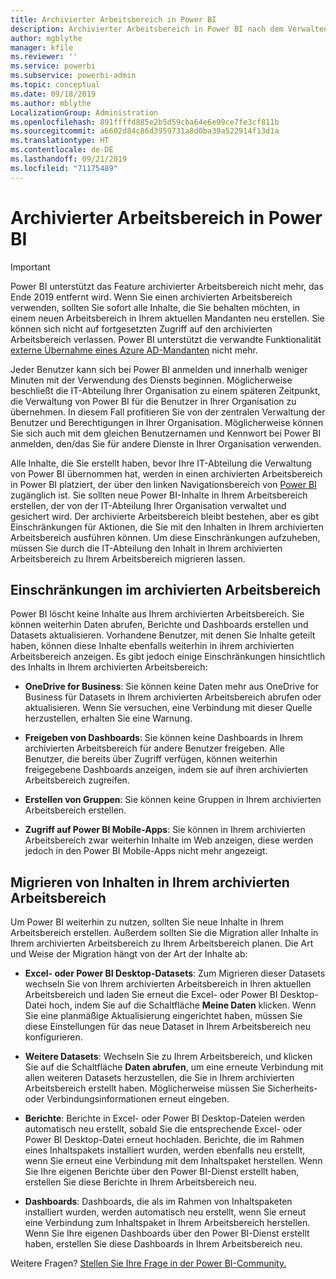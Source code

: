 ```yaml
---
title: Archivierter Arbeitsbereich in Power BI
description: Archivierter Arbeitsbereich in Power BI nach dem Verwalten Ihres Office 365-Mandanten
author: mgblythe
manager: kfile
ms.reviewer: ''
ms.service: powerbi
ms.subservice: powerbi-admin
ms.topic: conceptual
ms.date: 09/18/2019
ms.author: mblythe
LocalizationGroup: Administration
ms.openlocfilehash: 891ffffd885e2b5d59cba64e6e99ce7fe3cf811b
ms.sourcegitcommit: a6602d84c86d3959731a8d0ba39a522914f13d1a
ms.translationtype: HT
ms.contentlocale: de-DE
ms.lasthandoff: 09/21/2019
ms.locfileid: "71175489"
---
```

# <a name="power-bi-archived-workspace"></a>Archivierter Arbeitsbereich in Power BI

> [!IMPORTANT]
> Power BI unterstützt das Feature archivierter Arbeitsbereich nicht mehr, das Ende 2019 entfernt wird. Wenn Sie einen archivierten Arbeitsbereich verwenden, sollten Sie sofort alle Inhalte, die Sie behalten möchten, in einem neuen Arbeitsbereich in Ihrem aktuellen Mandanten neu erstellen. Sie können sich nicht auf fortgesetzten Zugriff auf den archivierten Arbeitsbereich verlassen. Power BI unterstützt die verwandte Funktionalität [externe Übernahme eines Azure AD-Mandanten](service-admin-faq.md#what-is-the-process-to-manage-a-tenant-created-by-microsoft-for-my-users) nicht mehr.

Jeder Benutzer kann sich bei Power BI anmelden und innerhalb weniger Minuten mit der Verwendung des Diensts beginnen.  Möglicherweise beschließt die IT-Abteilung Ihrer Organisation zu einem späteren Zeitpunkt, die Verwaltung von Power BI für die Benutzer in Ihrer Organisation zu übernehmen.  In diesem Fall profitieren Sie von der zentralen Verwaltung der Benutzer und Berechtigungen in Ihrer Organisation. Möglicherweise können Sie sich auch mit dem gleichen Benutzernamen und Kennwort bei Power BI anmelden, den/das Sie für andere Dienste in Ihrer Organisation verwenden.

Alle Inhalte, die Sie erstellt haben, bevor Ihre IT-Abteilung die Verwaltung von Power BI übernommen hat, werden in einen archivierten Arbeitsbereich in Power BI platziert, der über den linken Navigationsbereich von [Power BI](https://app.powerbi.com) zugänglich ist. Sie sollten neue Power BI-Inhalte in Ihrem Arbeitsbereich erstellen, der von der IT-Abteilung Ihrer Organisation verwaltet und gesichert wird.  Der archivierte Arbeitsbereich bleibt bestehen, aber es gibt Einschränkungen für Aktionen, die Sie mit den Inhalten in Ihrem archivierten Arbeitsbereich ausführen können.  Um diese Einschränkungen aufzuheben, müssen Sie durch die IT-Abteilung den Inhalt in Ihrem archivierten Arbeitsbereich zu Ihrem Arbeitsbereich migrieren lassen.

## <a name="restrictions-in-your-archived-workspace"></a>Einschränkungen im archivierten Arbeitsbereich

Power BI löscht keine Inhalte aus Ihrem archivierten Arbeitsbereich. Sie können weiterhin Daten abrufen, Berichte und Dashboards erstellen und Datasets aktualisieren. Vorhandene Benutzer, mit denen Sie Inhalte geteilt haben, können diese Inhalte ebenfalls weiterhin in ihrem archivierten Arbeitsbereich anzeigen. Es gibt jedoch einige Einschränkungen hinsichtlich des Inhalts in Ihrem archivierten Arbeitsbereich:

* **OneDrive for Business**: Sie können keine Daten mehr aus OneDrive for Business für Datasets in Ihrem archivierten Arbeitsbereich abrufen oder aktualisieren.  Wenn Sie versuchen, eine Verbindung mit dieser Quelle herzustellen, erhalten Sie eine Warnung.

* **Freigeben von Dashboards**: Sie können keine Dashboards in Ihrem archivierten Arbeitsbereich für andere Benutzer freigeben.  Alle Benutzer, die bereits über Zugriff verfügen, können weiterhin freigegebene Dashboards anzeigen, indem sie auf ihren archivierten Arbeitsbereich zugreifen.

* **Erstellen von Gruppen**: Sie können keine Gruppen in Ihrem archivierten Arbeitsbereich erstellen.

* **Zugriff auf Power BI Mobile-Apps**: Sie können in Ihrem archivierten Arbeitsbereich zwar weiterhin Inhalte im Web anzeigen, diese werden jedoch in den Power BI Mobile-Apps nicht mehr angezeigt.

## <a name="migrating-content-in-your-archived-workspace"></a>Migrieren von Inhalten in Ihrem archivierten Arbeitsbereich

Um Power BI weiterhin zu nutzen, sollten Sie neue Inhalte in Ihrem Arbeitsbereich erstellen. Außerdem sollten Sie die Migration aller Inhalte in Ihrem archivierten Arbeitsbereich zu Ihrem Arbeitsbereich planen.  Die Art und Weise der Migration hängt von der Art der Inhalte ab:

* **Excel- oder Power BI Desktop-Datasets**: Zum Migrieren dieser Datasets wechseln Sie von Ihrem archivierten Arbeitsbereich in Ihren aktuellen Arbeitsbereich und laden Sie erneut die Excel- oder Power BI Desktop-Datei hoch, indem Sie auf die Schaltfläche **Meine Daten** klicken.  Wenn Sie eine planmäßige Aktualisierung eingerichtet haben, müssen Sie diese Einstellungen für das neue Dataset in Ihrem Arbeitsbereich neu konfigurieren.

* **Weitere Datasets**: Wechseln Sie zu Ihrem Arbeitsbereich, und klicken Sie auf die Schaltfläche **Daten abrufen**, um eine erneute Verbindung mit allen weiteren Datasets herzustellen, die Sie in Ihrem archivierten Arbeitsbereich erstellt haben.  Möglicherweise müssen Sie Sicherheits- oder Verbindungsinformationen erneut eingeben.

* **Berichte**: Berichte in Excel- oder Power BI Desktop-Dateien werden automatisch neu erstellt, sobald Sie die entsprechende Excel- oder Power BI Desktop-Datei erneut hochladen. Berichte, die im Rahmen eines Inhaltspakets installiert wurden, werden ebenfalls neu erstellt, wenn Sie erneut eine Verbindung mit dem Inhaltspaket herstellen. Wenn Sie Ihre eigenen Berichte über den Power BI-Dienst erstellt haben, erstellen Sie diese Berichte in Ihrem Arbeitsbereich neu.

* **Dashboards**: Dashboards, die als im Rahmen von Inhaltspaketen installiert wurden, werden automatisch neu erstellt, wenn Sie erneut eine Verbindung zum Inhaltspaket in Ihrem Arbeitsbereich herstellen. Wenn Sie Ihre eigenen Dashboards über den Power BI-Dienst erstellt haben, erstellen Sie diese Dashboards in Ihrem Arbeitsbereich neu.

Weitere Fragen? [Stellen Sie Ihre Frage in der Power BI-Community.](http://community.powerbi.com/)

